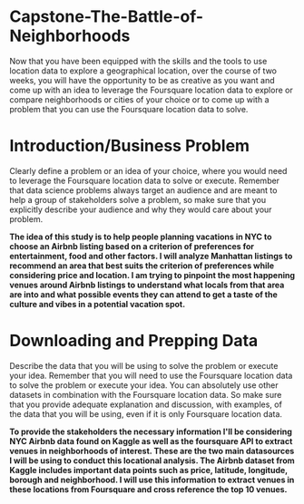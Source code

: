 # Capstone-The-Battle-of-Neighborhoods
Now that you have been equipped with the skills and the tools to use location data to explore a geographical location, over the course of two weeks, you will have the opportunity to be as creative as you want and come up with an idea to leverage the Foursquare location data to explore or compare neighborhoods or cities of your choice or to come up with a problem that you can use the Foursquare location data to solve.

#  Introduction/Business Problem 
Clearly define a problem or an idea of your choice, where you would need to leverage the Foursquare location data to solve or execute. Remember that data science problems always target an audience and are meant to help a group of stakeholders solve a problem, so make sure that you explicitly describe your audience and why they would care about your problem.

**The idea of this study is to help people planning vacations in NYC to choose an Airbnb listing based on a criterion of preferences for entertainment, food and other factors. I will analyze Manhattan listings to  recommend an area that best suits the criterion of preferences while considering price and location. I am trying to pinpoint the most happening venues around Airbnb listings to understand what locals from that area are into and what possible events they can attend to get a taste of the culture and vibes in a potential vacation spot.**

# Downloading and Prepping Data 
Describe the data that you will be using to solve the problem or execute your idea. Remember that you will need to use the Foursquare location data to solve the problem or execute your idea. You can absolutely use other datasets in combination with the Foursquare location data. So make sure that you provide adequate explanation and discussion, with examples, of the data that you will be using, even if it is only Foursquare location data.

**To provide the stakeholders the necessary information I'll be considering NYC Airbnb data found on Kaggle as well as the foursquare API to extract venues in neighborhoods of interest. These are the two main datasources I will be using to conduct this locational analysis. The Airbnb dataset from Kaggle includes important data points such as price, latitude, longitude, borough and neighborhood. I will use this information to extract venues in these locations from Foursquare and cross reference the top 10 venues.**
